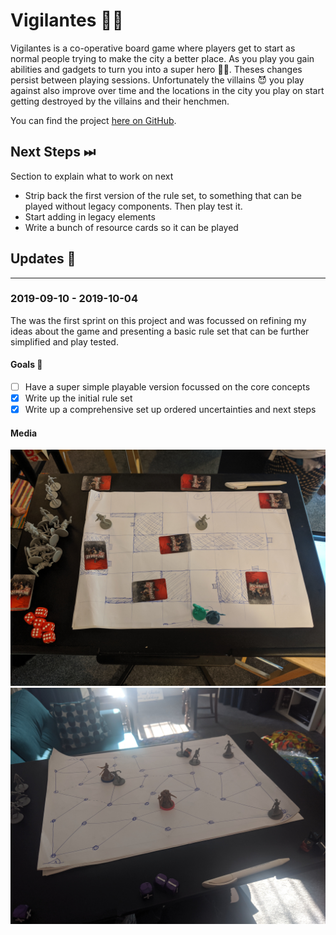 # Vigilantes 🦹‍♂️

Vigilantes is a co-operative board game where players get to start as normal people trying to make the city a better place. As you play you gain abilities and gadgets to turn you into a super hero 🦹‍♂️. Theses changes persist between playing sessions. Unfortunately the villains 😈 you play against also improve over time and the locations in the city you play on start getting destroyed by the villains and their henchmen.

You can find the project [here on GitHub](https://github.com/cajacko/vigilantes).

## Next Steps ⏭

Section to explain what to work on next

- Strip back the first version of the rule set, to something that can be played without legacy components. Then play test it.
- Start adding in legacy elements
- Write a bunch of resource cards so it can be played

## Updates 🔼

---

### 2019-09-10 - 2019-10-04

The was the first sprint on this project and was focussed on refining my ideas about the game and presenting a basic rule set that can be further simplified and play tested.

#### Goals 🥅

- [ ] Have a super simple playable version focussed on the core concepts
- [x] Write up the initial rule set
- [x] Write up a comprehensive set up ordered uncertainties and next steps

#### Media

![Vigilantes Prototype](../assets/vigilantes-prototype-001.jpg)
![Vigilantes Prototype](../assets/vigilantes-prototype-002.jpg)
